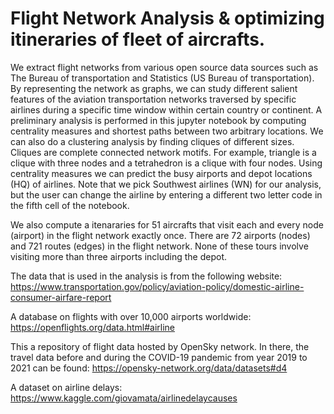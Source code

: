 # Flight Network Analysis & optimizing itineraries of fleet of aircrafts.
We extract flight networks from various open source data sources such as The Bureau of transportation and Statistics (US Bureau of transportation). By representing the network as graphs, we can study different salient features of the aviation transportation networks
traversed by specific airlines during a specific time window within certain country or continent. A preliminary analysis is performed 
in this jupyter notebook by computing centrality measures and shortest paths between two arbitrary locations. We can also do a clustering analysis by finding cliques of different sizes. Cliques are complete connected network motifs. For example, triangle is a clique with 
three nodes and a tetrahedron is a clique with four nodes. Using centrality measures we can predict the busy airports and depot locations
(HQ) of airlines. Note that we pick Southwest airlines (WN) for our analysis, but the user can change the airline by entering a different two letter code in the fifth cell of the notebook. 

We also compute a itenararies for 51 aircrafts that visit each and every node (airport) in the flight network exactly once. There are 72
airports (nodes) and 721 routes (edges) in the flight network. None of these tours involve visiting more than three airports including the depot.

The data that is used in the analysis is from the following website:
https://www.transportation.gov/policy/aviation-policy/domestic-airline-consumer-airfare-report

A database on flights with over 10,000 airports worldwide: https://openflights.org/data.html#airline

This a repository of flight data hosted by OpenSky network. 
In there, the travel data before and during the COVID-19 pandemic from year 2019 to 2021 can be found: https://opensky-network.org/data/datasets#d4

A dataset on airline delays: https://www.kaggle.com/giovamata/airlinedelaycauses
